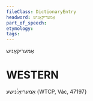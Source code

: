 ```yaml
---
fileClass: DictionaryEntry
headword: אַמעריקאַניש
part_of_speech: 
etymology: 
tags: 
---
```

אַמעריקאַניש

WESTERN
========

אַמעריאַ́:נישע {WTCP, Vác, 47197}